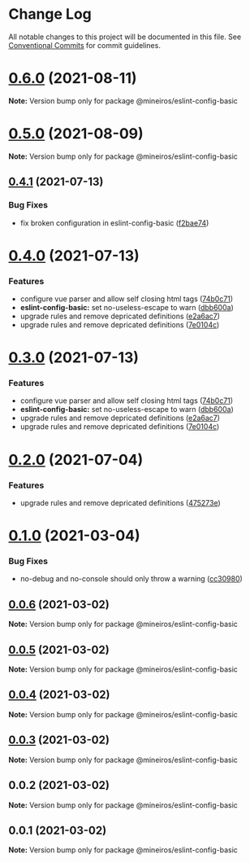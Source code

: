 # Change Log

All notable changes to this project will be documented in this file.
See [Conventional Commits](https://conventionalcommits.org) for commit guidelines.

# [0.6.0](https://github.com/mineiros-io/eslint-config/compare/v0.5.0...v0.6.0) (2021-08-11)

**Note:** Version bump only for package @mineiros/eslint-config-basic





# [0.5.0](https://github.com/mineiros-io/eslint-config/compare/v0.4.1...v0.5.0) (2021-08-09)

**Note:** Version bump only for package @mineiros/eslint-config-basic





## [0.4.1](https://github.com/mineiros-io/eslint-config/compare/v0.4.0...v0.4.1) (2021-07-13)


### Bug Fixes

* fix broken configuration in eslint-config-basic ([f2bae74](https://github.com/mineiros-io/eslint-config/commit/f2bae74df1d0e0088cb916550465112580d3c97e))





# [0.4.0](https://github.com/mineiros-io/eslint-config/compare/v0.1.0...v0.4.0) (2021-07-13)


### Features

* configure vue parser and allow self closing html tags ([74b0c71](https://github.com/mineiros-io/eslint-config/commit/74b0c713e75553b470ecdf26d532b6ae9074004b))
* **eslint-config-basic:** set no-useless-escape to warn ([dbb600a](https://github.com/mineiros-io/eslint-config/commit/dbb600a44ddff598e88249357a2d1bfba54bd18c))
* upgrade rules and remove depricated definitions ([e2a6ac7](https://github.com/mineiros-io/eslint-config/commit/e2a6ac7473c2b52330c500e9447af43340ae9fb1))
* upgrade rules and remove depricated definitions ([7e0104c](https://github.com/mineiros-io/eslint-config/commit/7e0104cced7bf27b33fff208d32960ddb139f27b))





# [0.3.0](https://github.com/mineiros-io/eslint-config/compare/v0.1.0...v0.3.0) (2021-07-13)


### Features

* configure vue parser and allow self closing html tags ([74b0c71](https://github.com/mineiros-io/eslint-config/commit/74b0c713e75553b470ecdf26d532b6ae9074004b))
* **eslint-config-basic:** set no-useless-escape to warn ([dbb600a](https://github.com/mineiros-io/eslint-config/commit/dbb600a44ddff598e88249357a2d1bfba54bd18c))
* upgrade rules and remove depricated definitions ([e2a6ac7](https://github.com/mineiros-io/eslint-config/commit/e2a6ac7473c2b52330c500e9447af43340ae9fb1))
* upgrade rules and remove depricated definitions ([7e0104c](https://github.com/mineiros-io/eslint-config/commit/7e0104cced7bf27b33fff208d32960ddb139f27b))





# [0.2.0](https://github.com/mineiros-io/eslint-config/compare/v0.1.0...v0.2.0) (2021-07-04)


### Features

* upgrade rules and remove depricated definitions ([475273e](https://github.com/mineiros-io/eslint-config/commit/475273e213f8427b035ecb9775016f51c82b5baf))





# [0.1.0](https://github.com/mineiros-io/eslint-config/compare/v0.0.6...v0.1.0) (2021-03-04)


### Bug Fixes

* no-debug and no-console should only throw a warning ([cc30980](https://github.com/mineiros-io/eslint-config/commit/cc30980463cf3cfa2a3599b1b430f13ac3dcbe98))





## [0.0.6](https://github.com/mineiros-io/eslint-config/compare/v0.0.5...v0.0.6) (2021-03-02)

**Note:** Version bump only for package @mineiros/eslint-config-basic





## [0.0.5](https://github.com/mineiros-io/eslint-config/compare/v0.0.4...v0.0.5) (2021-03-02)

**Note:** Version bump only for package @mineiros/eslint-config-basic





## [0.0.4](https://github.com/mineiros-io/eslint-config/compare/v0.0.3...v0.0.4) (2021-03-02)

**Note:** Version bump only for package @mineiros/eslint-config-basic





## [0.0.3](https://github.com/mineiros-io/eslint-config/compare/v0.0.2...v0.0.3) (2021-03-02)

**Note:** Version bump only for package @mineiros/eslint-config-basic





## 0.0.2 (2021-03-02)

**Note:** Version bump only for package @mineiros/eslint-config-basic





## 0.0.1 (2021-03-02)

**Note:** Version bump only for package @mineiros/eslint-config-basic
